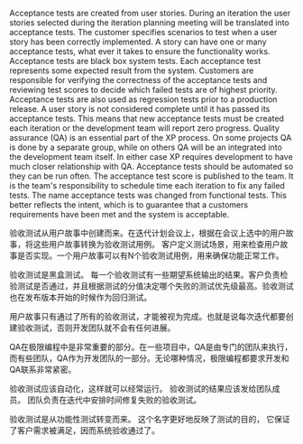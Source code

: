 Acceptance tests are created from user stories. During an iteration the user stories selected during the iteration planning meeting will be translated into acceptance tests. The customer specifies scenarios to test when a user story has been correctly implemented. A story can have one or many acceptance tests, what ever it takes to ensure the functionality works. 
 Acceptance tests are black box system tests. Each acceptance test represents some expected result from the system. Customers are responsible for verifying the correctness of the acceptance tests and reviewing test scores to decide which failed tests are of highest priority. Acceptance tests are also used as regression tests prior to a production release. 
 A user story is not considered complete until it has passed its acceptance tests. This means that new acceptance tests must be created each iteration or the development team will report zero progress. 
 Quality assurance (QA) is an essential part of the XP process. On some projects QA is done by a separate group, while on others QA will be an integrated  into  the  development  team itself. In either case XP requires development to have much closer relationship with QA.
 Acceptance tests should be automated so they can be run often. The acceptance test score is published to the team. It is the team's responsibility to schedule time each iteration to fix any failed tests. 
 The name acceptance tests was changed from functional tests. This better reflects the intent, which is to guarantee that a customers requirements have been met and the system is acceptable.


 验收测试从用户故事中创建而来。在迭代计划会议上，根据在会议上选中的用户故事，将这些用户故事转换为验收测试用例。 客户定义测试场景，用来检查用户故事是否实现。一个用户故事可以有N个验收测试用例，用来确保功能正常工作。

 验收测试是黑盒测试。 每一个验收测试有一些期望系统输出的结果。客户负责检验测试是否通过，并且根据测试的分值决定哪个失败的测试优先级最高。验收测试也在发布版本开始的时候作为回归测试。

 用户故事只有通过了所有的验收测试，才能被视为完成。也就是说每次迭代都要创建验收测试，否则开发团队就不会有任何进展。

 QA在极限编程中是非常重要的部分。在一些项目中，QA是由专门的团队来执行，而有些团队，QA作为开发团队的一部分。无论哪种情况，极限编程都要求开发和QA联系非常紧密。

 验收测试应该自动化，这样就可以经常运行。 验收测试的结果应该发给团队成员。 团队负责在迭代中安排时间修复失败的验收测试。

 验收测试是从功能性测试转变而来。 这个名字更好地反映了测试的目的， 它保证了客户需求被满足，因而系统验收通过了。